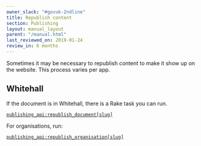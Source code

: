 ```yaml
---
owner_slack: "#govuk-2ndline"
title: Republish content
section: Publishing
layout: manual_layout
parent: "/manual.html"
last_reviewed_on: 2019-01-24
review_in: 6 months
---
```


Sometimes it may be necessary to republish content to make it show up on the
website. This process varies per app.

## Whitehall

If the document is in Whitehall, there is a Rake task you can run.

[`publishing_api:republish_document[slug]`](https://deploy.publishing.service.gov.uk/job/run-rake-task/parambuild/?TARGET_APPLICATION=whitehall&MACHINE_CLASS=whitehall_backend&RAKE_TASK=publishing_api:republish_document[slug])

For organisations, run:

[`publishing_api:republish_organisation[slug]`](https://deploy.publishing.service.gov.uk/job/run-rake-task/parambuild/?TARGET_APPLICATION=whitehall&MACHINE_CLASS=whitehall_backend&RAKE_TASK=publishing_api:republish_organisation[slug])
